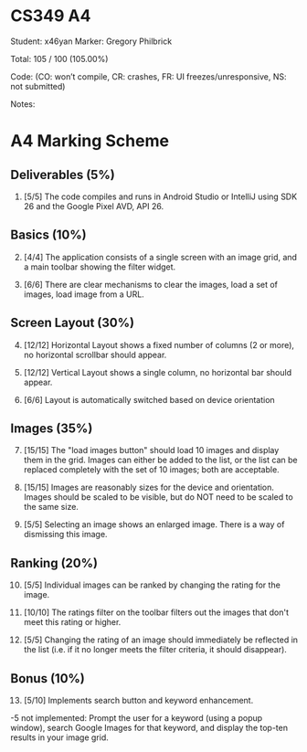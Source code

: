 # CS349 A4

Student: x46yan
Marker: Gregory Philbrick


Total: 105 / 100 (105.00%)

Code:
(CO: won’t compile, CR: crashes, FR: UI freezes/unresponsive, NS: not submitted)


Notes:`` ``
# A4 Marking Scheme

## Deliverables (5%)

1. [5/5] The code compiles and runs in Android Studio or IntelliJ using SDK 26 and the Google Pixel AVD, API 26.

## Basics (10%)

2. [4/4] The application consists of a single screen with an image grid, and a main toolbar showing the filter widget.

3. [6/6] There are clear mechanisms to clear the images, load a set of images, load image from a URL.

## Screen Layout (30%)

4. [12/12] Horizontal Layout shows a fixed number of columns (2 or more), no horizontal scrollbar should appear.				

5.  [12/12] Vertical Layout shows a single column, no horizontal bar should appear.

6. [6/6] Layout is automatically switched based on device orientation

## Images (35%)

7. [15/15] The "load images button" should load 10 images and display them in the grid. Images can either be added to the list, or the list can be replaced completely with the set of 10 images; both are acceptable.			

8. [15/15] Images are reasonably sizes for the device and orientation. Images should be scaled to be visible, but do NOT need to be scaled to the same size.

9. [5/5] Selecting an image shows an enlarged image. There is a way of dismissing this image.

## Ranking (20%)

10. [5/5] Individual images can be ranked by changing the rating for the image.		

11. [10/10] The ratings filter on the toolbar filters out the images that don't meet this rating or higher.

12. [5/5] Changing the rating of an image should immediately be reflected in the list (i.e. if it no longer meets the filter criteria, it should disappear).

## Bonus (10%)

13. [5/10] Implements search button and keyword enhancement.

-5 not implemented: Prompt the user for a keyword (using a popup window), search Google Images for that keyword, and display the top-ten results in your image grid.

